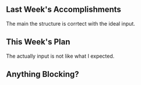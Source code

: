 ## Last Week's Accomplishments

The main the structure is corrtect with the ideal input.

## This Week's Plan

The actually input is not like what I expected.

## Anything Blocking?


